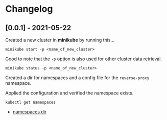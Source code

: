 # Changelog

## [0.0.1] - 2021-05-22

Created a new cluster in **minikube** by running this...

`minikube start -p <name_of_new_cluster>`

Good to note that the `-p` option is also used for other cluster data retrieval.

`minikube status -p <name_of_new_cluster>`

Created a dir for namespaces and a config file for the `reverse-proxy` namespace. 

Applied the configuration and verified the namespace exists.

`kubectl get namespaces`

- [namespaces dir](./namespaces/)

